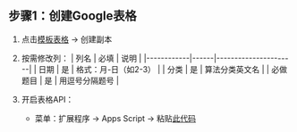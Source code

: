 ## 步骤1：创建Google表格
1. 点击[模板表格](https://docs.google.com/spreadsheets/d/xxx) → 创建副本
2. 按需修改列：
   | 列名       | 必填 | 说明                 |
   |------------|------|----------------------|
   | 日期       | 是   | 格式：月-日（如2-3） |
   | 分类       | 是   | 算法分类英文名       |
   | 必做题目   | 是   | 用逗号分隔题号       |

3. 开启表格API：
   - 菜单：扩展程序 → Apps Script → 粘贴[此代码](scripts/google-sheets/daily-push.js)